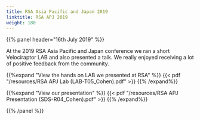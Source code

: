 ```yaml
---
title: RSA Asia Pacific and Japan 2019
linktitle: RSA APJ 2019
weight: 180
---
```



{{% panel header="16th July 2019" %}}

At the 2019 RSA Asia Pacific and Japan conference we
ran a short Velociraptor LAB and also presented a talk. We really
enjoyed receiving a lot of positive feedback from the community.

{{%expand "View the hands on LAB we presented at RSA" %}}
  {{< pdf "/resources/RSA APJ Lab (LAB-T05_Cohen).pdf" >}}
{{% /expand%}}

{{%expand "View our presentation" %}}
   {{< pdf "/resources/RSA APJ Presentation (SDS-R04_Cohen).pdf" >}}
{{% /expand%}}

{{% /panel %}}
